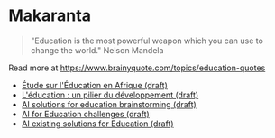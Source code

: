 # Makaranta
> "Education is the most powerful weapon which you can use to change the world." Nelson Mandela

Read more at https://www.brainyquote.com/topics/education-quotes
- [Étude sur l'Éducation en Afrique (draft)](docs/education_africa.md)
- [L'éducation : un pilier du développement (draft) ](docs/intro.md)
- [AI solutions for education brainstorming (draft)](docs/outils.md)
- [AI for Education challenges (draft)]()
- [AI existing solutions for Education (draft)]()
